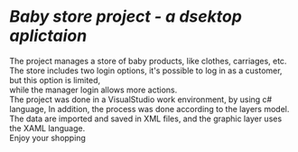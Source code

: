 
***Baby store project - a dsektop aplictaion***
===============

The project manages a store of baby products, like clothes, carriages, etc.  
The store includes two login options, it's possible to log in as a customer, but this option is limited,   
while the manager login allows more actions.  
The project was done in a VisualStudio work environment, by using c# language, In addition, the process was done according to the layers model.  
The data are imported and saved in XML files, and the graphic layer uses the XAML language.  
Enjoy your shopping

